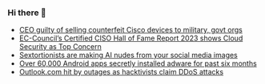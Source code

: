 ### Hi there 👋

<!--START_SECTION:feed-->
* [CEO guilty of selling counterfeit Cisco devices to military, govt orgs](https://www.bleepingcomputer.com/news/security/ceo-guilty-of-selling-counterfeit-cisco-devices-to-military-govt-orgs/)
* [EC-Council’s Certified CISO Hall of Fame Report 2023 shows Cloud Security as Top Concern](https://www.bleepingcomputer.com/news/security/ec-councils-certified-ciso-hall-of-fame-report-2023-shows-cloud-security-as-top-concern/)
* [Sextortionists are making AI nudes from your social media images](https://www.bleepingcomputer.com/news/security/sextortionists-are-making-ai-nudes-from-your-social-media-images/)
* [Over 60,000 Android apps secretly installed adware for past six months](https://www.bleepingcomputer.com/news/security/over-60-000-android-apps-secretly-installed-adware-for-past-six-months/)
* [Outlook.com hit by outages as hacktivists claim DDoS attacks](https://www.bleepingcomputer.com/news/microsoft/outlookcom-hit-by-outages-as-hacktivists-claim-ddos-attacks/)
<!--END_SECTION:feed-->

<!--
**frankenk/frankenk** is a ✨ _special_ ✨ repository because its `README.md` (this file) appears on your GitHub profile.

Here are some ideas to get you started:

- 🔭 I’m currently working on ...
- 🌱 I’m currently learning ...
- 👯 I’m looking to collaborate on ...
- 🤔 I’m looking for help with ...
- 💬 Ask me about ...
- 📫 How to reach me: ...
- 😄 Pronouns: ...
- ⚡ Fun fact: ...
-->



